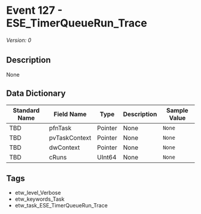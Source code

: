 # Event 127 - ESE_TimerQueueRun_Trace
###### Version: 0

## Description
None

## Data Dictionary
|Standard Name|Field Name|Type|Description|Sample Value|
|---|---|---|---|---|
|TBD|pfnTask|Pointer|None|`None`|
|TBD|pvTaskContext|Pointer|None|`None`|
|TBD|dwContext|Pointer|None|`None`|
|TBD|cRuns|UInt64|None|`None`|

## Tags
* etw_level_Verbose
* etw_keywords_Task
* etw_task_ESE_TimerQueueRun_Trace